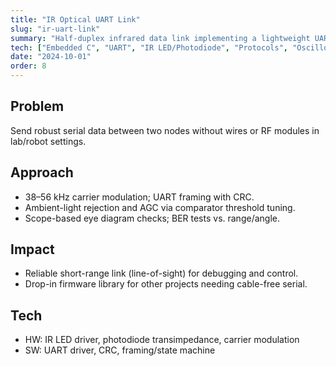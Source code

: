 ```yaml
---
title: "IR Optical UART Link"
slug: "ir-uart-link"
summary: "Half-duplex infrared data link implementing a lightweight UART-framed protocol over IR LED/photodiode."
tech: ["Embedded C", "UART", "IR LED/Photodiode", "Protocols", "Oscilloscope"]
date: "2024-10-01"
order: 8
---
```

## Problem
Send robust serial data between two nodes without wires or RF modules in lab/robot settings.

## Approach
- 38–56 kHz carrier modulation; UART framing with CRC.
- Ambient-light rejection and AGC via comparator threshold tuning.
- Scope-based eye diagram checks; BER tests vs. range/angle.

## Impact
- Reliable short-range link (line-of-sight) for debugging and control.
- Drop-in firmware library for other projects needing cable-free serial.

## Tech
- HW: IR LED driver, photodiode transimpedance, carrier modulation
- SW: UART driver, CRC, framing/state machine